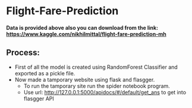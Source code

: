 # Flight-Fare-Prediction

#### Data is provided above also you can download from the link: https://www.kaggle.com/nikhilmittal/flight-fare-prediction-mh

## Process:
* First of all the model is created using RandomForest Classifier and exported as a pickle file.
* Now made a tamporary website using flask and flasgger.
  * To run the tamporary site run the spider notebook program.
  * Use url: http://127.0.0.1:5000/apidocs/#/default/get_ans to get into flasgger API
